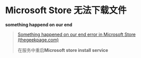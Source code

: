 # Microsoft Store 无法下载文件

<i class="icon" id="error" size=24> </i>  **something happend on our end**

> [Something happened on our end error in Microsoft Store (thegeekpage.com)](https://thegeekpage.com/something-happened-on-our-end/)
>
> <i class="icon" id="ok" size=24> </i>  在服务中重启**Microsoft store install service**

